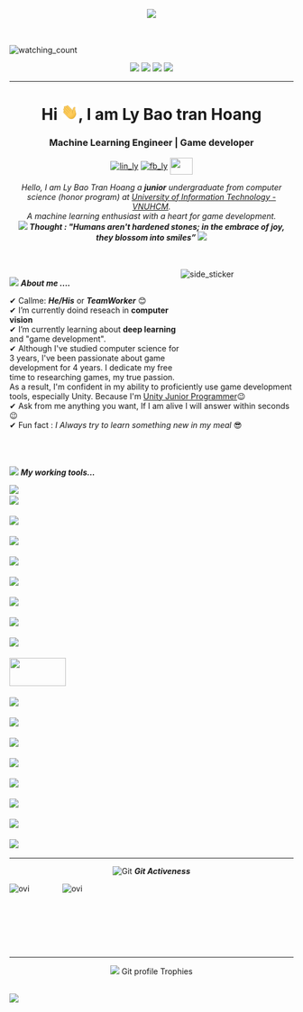 <p align="center">
  <img src="https://i.pinimg.com/originals/57/61/5b/57615b8c0092a66c1d4058b1692955cc.gif" height="200"/>
</p>
<br>

<p align="left"> 
<img src="https://komarev.com/ghpvc/?username=4ursmile&color=brightgreen" alt="watching_count" />
 </p>
 <p align="center">
<img src="https://img.shields.io/badge/Age-21-blue" />
  <img src="https://img.shields.io/badge/Focus-Machine%20Learning-brightgreen" />
  <img src="https://img.shields.io/badge/Focus-Game-brightgreen" />
  <img src="https://img.shields.io/badge/Languages-Vietnamese%20%26%20English-brightgreen" />
</p>
<hr>
<h1 align="center">Hi <img src="https://raw.githubusercontent.com/ABSphreak/ABSphreak/master/gifs/Hi.gif" width="30px">, I am Ly Bao tran Hoang </h1>
<h3 align="center">Machine Learning Engineer | Game developer </h3>
<p align="center">
<a href="https://www.linkedin.com/in/bao-ly-tran-hoang-252739229/" target="blank"><img align="center" src="https://upload.wikimedia.org/wikipedia/commons/thumb/8/81/LinkedIn_icon.svg/2048px-LinkedIn_icon.svg.png" alt="lin_ly" height="30" width="40" /></a>  
<a href="[https://www.facebook.com/ovindu.wijethunge.7/](https://www.facebook.com/ly7733)" target="blank"><img align="center" src="https://www.svgrepo.com/show/299425/facebook.svg" alt="fb_ly" height="30" width="40" /></a>
 <a href = "mailto: drawtheworld999@gmail.com"><img align="center" src="https://seeklogo.com/images/G/gmail-new-2020-logo-32DBE11BB4-seeklogo.com.png" height="30" width="40" /></a>
</p>
</p>



<p align="center">
  <em>
    Hello, I am Ly Bao Tran Hoang a <b>junior</b> undergraduate from computer science (honor program) at <a href="https://uom.lk/"> University of Information Technology - VNUHCM</a>. <br>
    A machine learning enthusiast with a heart for game development.
  </em> 
  <br>
  <img src="https://media.giphy.com/media/gH3LO09IOiZIqePwv9/giphy.gif" width="50" /> <b><i align="center">Thought : "Humans aren't hardened stones; in the embrace of joy, they blossom into smiles”</i></b> <img src="https://media.giphy.com/media/qjqUcgIyRjsl2/giphy.gif" width="50" />
</p>
<br><br>
<img align="right" width=200px height=200px alt="side_sticker" src="https://media.giphy.com/media/TEnXkcsHrP4YedChhA/giphy.gif" />

<img src="https://media.giphy.com/media/iY8CRBdQXODJSCERIr/giphy.gif" width="30px">&nbsp;***About me ....***

✔ Callme: ***He/His*** or ***TeamWorker*** 😊 <br>
✔ I’m currently doind reseach in **computer vision**<br>
✔ I’m currently learning about **deep learning** and "game development".<br>
✔ Although I've studied computer science for 3 years, I've been passionate about game development for 4 years. I dedicate my free time to researching games, my true passion. As a result, I'm confident in my ability to proficiently use game development tools, especially Unity. Because I'm [Unity Junior Programmer](https://www.credly.com/badges/98b5ee24-bc75-4ac2-a7a3-c6f1ef76c4ce/linked_in_profile)😉<br>
✔ Ask from me anything you want, If I am alive I will answer within seconds 😉<br>
✔ Fun fact : *I Always try to learn something new in my meal* 😎<br><br><br><br>
 

<img src="https://media.giphy.com/media/iY8CRBdQXODJSCERIr/giphy.gif" width="30px">&nbsp;***My working tools...***
<p align="left">
  
  <code><img height="50" src="https://upload.wikimedia.org/wikipedia/commons/thumb/c/c4/Unity_2021.svg/1200px-Unity_2021.svg.png"></code>
  <code> <img height="50" src="https://upload.wikimedia.org/wikipedia/commons/d/d2/C_Sharp_Logo_2023.svg"> </code>
  <code> <img height="50" src="https://avatars.githubusercontent.com/u/18133?s=280&v=4"> </code>
  <code> <img height="50" src="https://upload.wikimedia.org/wikipedia/commons/thumb/1/18/ISO_C%2B%2B_Logo.svg/1200px-ISO_C%2B%2B_Logo.svg.png"> </code>
  <code> <img height="50" src="https://upload.wikimedia.org/wikipedia/commons/thumb/0/0c/Blender_logo_no_text.svg/2503px-Blender_logo_no_text.svg.png"> </code>
  <code> <img height="50" src="https://upload.wikimedia.org/wikipedia/commons/thumb/7/7d/Microsoft_.NET_logo.svg/1200px-Microsoft_.NET_logo.svg.png"> </code>
  <code> <img height="50" src="https://cdn-icons-png.flaticon.com/512/5968/5968364.png"> </code>
  <code> <img height="50" src="https://upload.wikimedia.org/wikipedia/commons/thumb/9/93/MongoDB_Logo.svg/2560px-MongoDB_Logo.svg.png"> </code>
  <code> <img height="50" src="https://upload.wikimedia.org/wikipedia/commons/thumb/c/c3/Python-logo-notext.svg/800px-Python-logo-notext.svg.png"> </code>
  <code> <img height="50" src="https://upload.wikimedia.org/wikipedia/commons/thumb/1/10/PyTorch_logo_icon.svg/1200px-PyTorch_logo_icon.svg.png" width='100'> </code>
  <code> <img height="50" src="https://upload.wikimedia.org/wikipedia/commons/thumb/e/ed/Pandas_logo.svg/768px-Pandas_logo.svg.png"> </code>
  <code> <img height="50" src="https://static-00.iconduck.com/assets.00/tensorflow-icon-955x1024-hd4xzbqj.png"> </code>
  <code> <img height="50" src="https://upload.wikimedia.org/wikipedia/commons/thumb/6/6a/JavaScript-logo.png/768px-JavaScript-logo.png"> </code>
  <code> <img height="50" src="https://www.vectorlogo.zone/logos/numpy/numpy-ar21.svg"> </code>
  <code> <img height="50" src="https://raw.githubusercontent.com/valohai/ml-logos/master/scipy.svg"> </code>
  <code> <img height="50" src="https://upload.wikimedia.org/wikipedia/commons/thumb/6/61/HTML5_logo_and_wordmark.svg/640px-HTML5_logo_and_wordmark.svg.png"> </code>
  <code> <img height="50" src="https://upload.wikimedia.org/wikipedia/commons/thumb/d/d5/CSS3_logo_and_wordmark.svg/1200px-CSS3_logo_and_wordmark.svg.png"> </code>
  <code> <img height="50" src="[https://upload.wikimedia.org/wikipedia/commons/thumb/d/d5/CSS3_logo_and_wordmark.svg/1200px-CSS3_logo_and_wordmark.svg.png](https://devblogs.microsoft.com/directx/wp-content/uploads/sites/42/2022/10/MicrosoftTeams-image-1024x1024.jpg)"> </code>
  
  <hr>
  <p align="center">
 <img src="https://media.giphy.com/media/W5eoZHPpUx9sapR0eu/giphy.gif" width="30px" alt="Git"/>&nbsp;<i><b>Git Activeness</b></i></p>
 
<p><img align="left" src="https://github-readme-stats.vercel.app/api/top-langs?username=4ursmile&show_icons=true&locale=en&layout=compact&theme=chartreuse-dark" alt="ovi" /></p>
<p>&nbsp;<img align="right" src="https://github-readme-stats.vercel.app/api?username=4ursmile&show_icons=true&locale=en&theme=chartreuse-dark" alt="ovi" width="410" /></p>
<br><br><br><br><br>

<hr>


<p align="center"><img src="https://media.giphy.com/media/QaMcXSekUWx7aogAUr/giphy.gif" width="30" />&nbsp;Git profile Trophies</p><br>
<img src="https://github-profile-trophy.vercel.app/?username=4ursmile&theme=juicyfresh&no-bg=true" />






